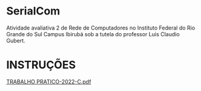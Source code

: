 # SerialCom
Atividade avaliativa 2 de Rede de Computadores no Instituto Federal do Rio Grande do Sul Campus Ibirubá sob a tutela do professor  Luis Claudio Gubert.

# INSTRUÇÕES
[TRABALHO PRATICO-2022-C.pdf](https://github.com/gusgewehr/SerialCom/files/10513771/TRABALHO.PRATICO-2022-C.pdf)
